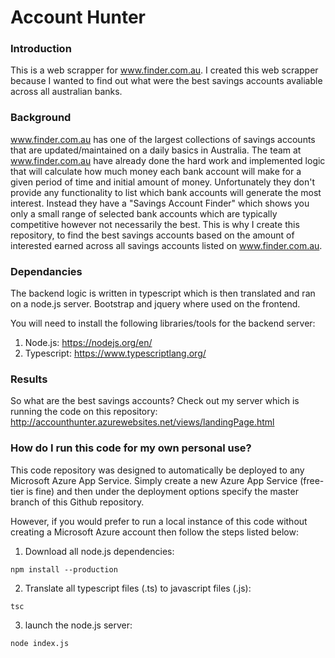 # Account Hunter

### Introduction
This is a web scrapper for www.finder.com.au. I created this web scrapper because I wanted to find out what were the best savings accounts avaliable across all australian banks.

### Background
www.finder.com.au has one of the largest collections of savings accounts that are updated/maintained on a daily basics in Australia. The team at www.finder.com.au have already done the hard work and implemented logic that will calculate how much money each bank account will make for a given period of time and initial amount of money. Unfortunately they don't provide any functionality to list which bank accounts will generate the most interest. Instead they have a "Savings Account Finder" which shows you only a small range of selected bank accounts which are typically competitive however not necessarily the best. This is why I create this repository, to find the best savings accounts based on the amount of interested earned across all savings accounts listed on www.finder.com.au.

### Dependancies
The backend logic is written in typescript which is then translated and ran on a node.js server. Bootstrap and jquery where used on the frontend.

You will need to install the following libraries/tools for the backend server:
1. Node.js: https://nodejs.org/en/
2. Typescript: https://www.typescriptlang.org/

### Results
So what are the best savings accounts? Check out my server which is running the code on this repository:
http://accounthunter.azurewebsites.net/views/landingPage.html

### How do I run this code for my own personal use?
This code repository was designed to automatically be deployed to any Microsoft Azure App Service. Simply create a new Azure App Service (free-tier is fine) and then under the deployment options specify the master branch of this Github repository.

However, if you would prefer to run a local instance of this code without creating a Microsoft Azure account then follow the steps listed below:

1. Download all node.js dependencies:
```
npm install --production
```

2. Translate all typescript files (.ts) to javascript files (.js):
```
tsc
```

3. launch the node.js server:
```
node index.js
```